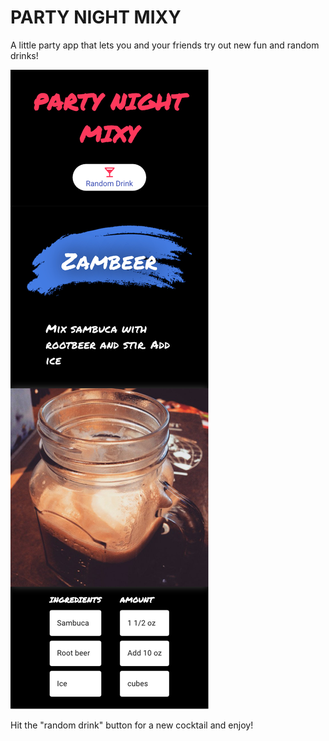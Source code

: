 <h1>PARTY NIGHT MIXY</h1>

<p>A little party app that lets you and your friends try out new fun and random drinks!</p>
<img src='./src/img/readmeImage.png' alt="README SOURCE IMAGE">

<p>Hit the "random drink" button for a new cocktail and enjoy!</p>
